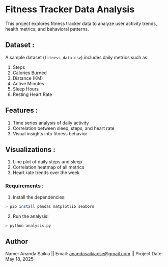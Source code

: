 # Fitness Tracker Data Analysis

This project explores fitness tracker data to analyze user activity trends, health metrics, and behavioral patterns.

## Dataset :

A sample dataset (`fitness_data.csv`) includes daily metrics such as:

1) Steps
2) Calories Burned
3) Distance (KM)
4) Active Minutes
5) Sleep Hours
6) Resting Heart Rate

## Features :

1) Time series analysis of daily activity
2) Correlation between sleep, steps, and heart rate
3) Visual insights into fitness behavior

## Visualizations :

1) Line plot of daily steps and sleep
2) Correlation heatmap of all metrics
3) Heart rate trends over the week

### Requirements :

1) Install the dependencies:

```bash
> pip install pandas matplotlib seaborn
```

2) Run the analysis:

```bash
> python analysis.py
```

## Author

Name: Ananda Saikia || 
Email: anandasaikiacse@gmail.com || 
Project Date: May 18, 2025
